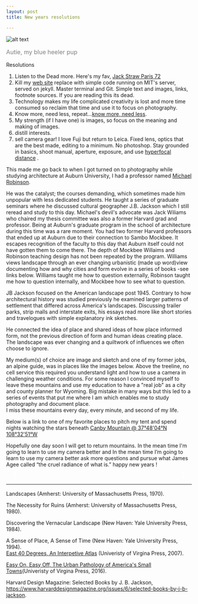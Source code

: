 ```yaml
---
layout: post
title: New years resolutions

---
```

![alt text](https://justacowman.s3.us-east-2.amazonaws.com/2023newyears.jpg)
<p style="color: grey; font-size: 16px;">Autie, my blue heeler pup </p>

Resolutions


1. Listen to the Dead more. Here's my fav, [Jack Straw Paris 72](https://www.youtube.com/watch?v=aICQdwvlwXU)
2. Kill my [web site](http://www.jonkalev.com) replace with simple code running on MIT's server, served on jekyll. Master terminal and Git. Simple text and images, links, footnote sources. If you are reading this its dead.
3. Technology makes my life complicated creativity is lost and more time consumed so reclaim that time and use it to focus on photography. 
4. Know more, need less, repeat...<u>know more, need less</u>.
5. My strength (if I have one) is images,  so focus on the meaning and making of images.  
6. distill interests.
7. sell camera gear! I love Fuji but return to Leica. Fixed lens, optics that are the best made, editing to a minimum. No photoshop. Stay grounded in basics, shoot manual, aperture, exposure, and use [hyperfocal distance](https://www.bhphotovideo.com/explora/photography/tips-and-solutions/calculating-hyperfocal-distance-in-photography?BI=19414&msclkid=53de2982346c14b1e7734a45ea85f3cb) . 


This made me go back to when I got turned on to photography while studying architecture at Auburn University, I had a professor named [Michael Robinson](https://cadc.auburn.edu/people/michael-robinson/).

He was the catalyst; the courses demanding, which sometimes made him unpopular with less dedicated students. He taught a series of graduate seminars where he discussed cultural geographer J.B. Jackson which I still reread and study to this day. 
Michael's devil's advocate was Jack Wiliams who chaired my thesis committee was also a former Harvard grad and professor. Being at Auburn's graduate program in the school of architecture during this time was a rare moment. You had two former Harvard professors that ended up at Auburn due to their connection to Sambo Mockbee. It escapes recognition of the faculty to this day that Auburn itself could not have gotten them to come there. The depth of Mockbee Willaims and Robinson teaching design has not been repeated by the program.
Williams views landscape through an ever changing urbanistic (made up word)view documenting how and why cities and form evolve in a series of books -see links below.
Williams taught me how to question externally, Robinson taught me how to question internally, and Mockbee how to see what to question. 

JB Jackson focused on the American landscape post 1945. Contrary to how architectural history was studied previously he examined larger patterns of settlement that differed across America's landscapes. Discussing trailer parks, strip malls and interstate exits, his essays read more like short stories and travelogues with simple explanatory ink sketches.  

He connected the idea of place and shared ideas of how place informed form, not the previous direction of form and human ideas creating place. The landscape was ever changing and a quiltwork of influences we often choose to ignore.

My medium(s) of choice are image and sketch and one of my former jobs, an alpine guide, was in places like the images below. Above the treeline, no cell service this required you understand light and how to use a camera in challenging weather conditions. 
For some reason I convinced myself to leave these mountains and use my education to have a "real job" as a city and county planner for Wyoming. Big mistake in many ways but this led to a series of events that put me where I am which enables me to study photography and document place.  
I miss these mountains  every day, every minute, and second of my life. 

Below is a link to one of my favorite places to pitch my tent and spend nights watching the stars beneath [Canby Mountain @ 37°48'04°N 108°32'51°W](https://earth.google.com/web/search/Silverton,+CO/@37.79825199,-107.54478646,4002.35611218a,2036.1061194d,35y,144.01108402h,44.98622742t,0r/data=CmcaPRI3CiUweDg3M2VlZjE0MThlMDI4MTU6MHhhOWRkNmI5OTdiYzg4YmU4Kg5DYW5ieQpNb3VudGFpbhgCIAEiJgokCSiQloTE00VAEYkW0xkRDDhAGbTYmb3rkFPAIVOAZTmAB1_A)

Hopefully one day soon I will get to return mountains.
In the mean time I'm going to learn to use my camera better and  In the mean time I’m going to learn to use my camera better ask more questions and pursue what James Agee called “the cruel radiance of what is.”
happy new years !

<body>

<div class="slideshow-container">
  <div class="mySlides fade">
    <img src="https://jonkalev.s3.us-west-2.amazonaws.com/_camp.jpg" style="width:100%">
    <div class="text"></div>
  </div>


  <div class="mySlides fade">
    <img src="https://jonbcarroll.s3.us-east-2.amazonaws.com/_silverton-817_full-moon.jpg" style="width:100%">
    <div class="text"></div>
  </div>

  <div class="mySlides fade">
    <img src="https://jonkalev.s3.us-west-2.amazonaws.com/_01.jpg" style="width:100%">
    <div class="text"></div>
  </div>

  <div class="mySlides fade">
    <img src="https://jonkalev.s3.us-west-2.amazonaws.com/_12.jpg" style="width:100%">
    <div class="text"></div>
  </div>

  <div class="mySlides fade">
    <img src="https://jonkalev.s3.us-west-2.amazonaws.com/_18.jpg" style="width:100%">
    <div class="text"></div>
  </div>

  <div class="mySlides fade">
    <img src="https://jonkalev.s3.us-west-2.amazonaws.com/_JUN3553.jpg" style="width:100%">
    <div class="text"></div>
  </div>
  <a class="prev" onclick="plusSlides(-1)">&#10094;</a>
  <a class="next" onclick="plusSlides(1)">&#10095;</a>
</div>
<br>

<div style="text-align:center">
  <span class="dot" onclick="currentSlide(1)"></span> 
  <span class="dot" onclick="currentSlide(2)"></span> 
  <span class="dot" onclick="currentSlide(3)"></span> 
</div>


  <style>
    .slideshow-container {
      max-width: 1000px;
      position: relative;
      margin: auto;
    }


    .mySlides {
        display: none;
    }
    
    .prev, .next {
      cursor: pointer;
      position: absolute;
      top: 50%;
      width: auto;
      margin-top: -22px;
      padding: 16px;
      color: white;
      font-weight: bold;
      font-size: 18px;
      transition: 0.6s ease;
      border-radius: 0 3px 3px 0;
    }
    
    .next {
      right: 0;
      border-radius: 3px 0 0 3px;
    }
  </style>




  <script>
    var slideIndex = 1;
    showSlides(slideIndex);

    function plusSlides(n) {
      showSlides(slideIndex += n);
    }
    
    function currentSlide(n) {
      showSlides(slideIndex = n);
    }
    
    function showSlides(n) {
      var i;
      var slides = document.getElementsByClassName("mySlides");
      var dots = document.getElementsByClassName("dot");
      if (n > slides.length) {slideIndex = 1}
      if (n < 1) {slideIndex = slides.length}
      for (i = 0; i < slides.length; i++) {
          slides[i].style.display = "none";
      }
      for (i = 0; i < dots.length; i++) {
          dots[i].className = dots[i].className.replace(" active", "");
      }
      slides[slideIndex-1].style.display = "block";
      dots[slideIndex-1].className += " active";
    }
  </script>

</body>



---
<p style="color: grey; font-size: 16px;">

Landscapes (Amherst: University of Massachusetts Press, 1970).<br/>


The Necessity for Ruins (Amherst: University of Massachusetts Press, 1980).<br/>

Discovering the Vernacular Landscape (New Haven: Yale University Press, 1984).<br/>

A Sense of Place, A Sense of Time (New Haven: Yale University Press, 1994).<br/>
 <a href = "https://www.upress.virginia.edu/title/1544/" target = "_self">East 40 Degrees, An Interpetive Atlas</a> (Univeristy of Virgina Press, 2007).<br/>

<a href = "https://www.upress.virginia.edu/title/3514/" target = "_self">Easy On, Easy Off, The Urban Pathology of America's Small Towns</a>(Univeristy of Virgina Press, 2016).<br/>

 Harvard Design Magazine: Selected Books by J. B. Jackson, https://www.harvarddesignmagazine.org/issues/6/selected-books-by-j-b-jackson. 



 </p>





